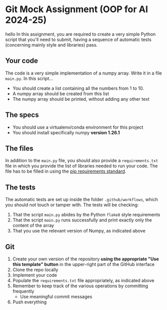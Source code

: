 # Git Mock Assignment (OOP for AI 2024-25)
hello
In this assignment, you are required to create a very simple Python script that you'll need to submit, having a sequence of automatic tests (concerning mainly style and libraries) pass.

## Your code

The code is a very simple implementation of a numpy array.
Write it in a file `main.py`. In this script...

* You should create a list containing all the numbers from 1 to 10.
* A numpy array should be created from this list
* The numpy array should be printed, without adding any other text

## The specs

* You should use a virtualenv/conda environment for this project
* You should install specifically numpy **version 1.26.1**

## The files

In addition to the `main.py` file, you should also provide a `requirements.txt` file in which you provide the list of libraries needed to run your code.
The file has to be filled in using the [pip requirements standard](https://pip.pypa.io/en/stable/reference/requirements-file-format/).

## The tests

The automatic tests are set up inside the folder `.github/workflows`, which you should not touch or tamper with.
The tests will be checking:

1. That the script `main.py` abides by the Python `flake8` style requirements
2. That the script `main.py` runs successfully and print exactly only the content of the array
3. That you use the relevant version of Numpy, as indicated above

## Git

1. Create your own version of the repository **using the appropriate "Use this template" button** in the upper-right part of the GitHub interface
2. Clone the repo locally
3. Implement your code
4. Populate the `requirements.txt` file appropriately, as indicated above
5. Remember to keep track of the various operations by committing frequently
   * Use meaningful commit messages
6. Push everything
